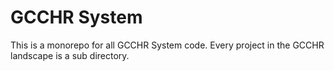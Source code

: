 # GCCHR System

This is a monorepo for all GCCHR System code.  Every project in the GCCHR landscape is a sub directory.
